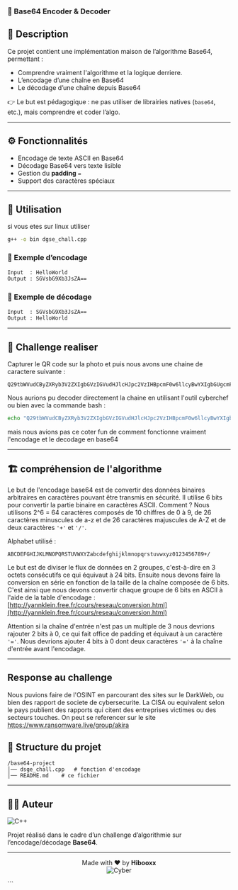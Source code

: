 ### 🔐 Base64 Encoder & Decoder

## 📖 Description
Ce projet contient une implémentation maison de l’algorithme Base64, permettant :
- Comprendre vraiment l'algorithme et la logique derriere.
- L’encodage d’une chaîne en Base64
- Le décodage d’une chaîne depuis Base64

👉 Le but est pédagogique : ne pas utiliser de librairies natives (`base64`, etc.), mais comprendre et coder l’algo.

---

## ⚙️ Fonctionnalités
- Encodage de texte ASCII en Base64
- Décodage Base64 vers texte lisible
- Gestion du **padding** `=`
- Support des caractères spéciaux

---

## 🚀 Utilisation
si vous etes sur linux utiliser 
```bash
g++ -o bin dgse_chall.cpp
```

### 🧩 Exemple d’encodage
```bash
Input  : HelloWorld
Output : SGVsbG9Xb3JsZA==
````

### 🧩 Exemple de décodage

```bash
Input  : SGVsbG9Xb3JsZA==
Output : HelloWorld
```

---

## 🧪 Challenge realiser

Capturer le QR code sur la photo et puis nous avons une chaine de caractere suivante :

```
Q29tbWVudCByZXRyb3V2ZXIgbGVzIGVudHJlcHJpc2VzIHBpcmF0w6llcyBwYXIgbGUgcmFuc29td2FyZSBBa2lyYSA/Vm91cyB0cm91dmV6IGxhIHF1ZXN0aW9uIGZhY2lsZSA/IFBvc3R1bGV6IHN1ciBjZXR0ZSBhbm5vbmNlIGV0IHZlbmV6IHRyYXZhaWxsZXIgYXZlYyBub3VzICE=
```
Nous aurions pu decoder directement la chaine en utilisant l'outil cyberchef ou bien avec la commande bash :
```bash
echo "Q29tbWVudCByZXRyb3V2ZXIgbGVzIGVudHJlcHJpc2VzIHBpcmF0w6llcyBwYXIgbGUgcmFuc29td2FyZSBBa2lyYSA/Vm91cyB0cm91dmV6IGxhIHF1ZXN0aW9uIGZhY2lsZSA/IFBvc3R1bGV6IHN1ciBjZXR0ZSBhbm5vbmNlIGV0IHZlbmV6IHRyYXZhaWxsZXIgYXZlYyBub3VzICE=" | base64 -d
```
mais nous avions pas ce coter fun de comment fonctionne vraiment l'encodage et le decodage en base64

---

## 🏗️ compréhension de l'algorithme


Le but de l'encodage base64 est de convertir des données binaires arbitraires en caractères pouvant être transmis en sécurité.
Il utilise 6 bits pour convertir la partie binaire en caractères ASCII.
Comment ?
Nous utilisons 2^6 = 64 caractères composés de 10 chiffres de 0 à 9, de 26 caractères minuscules de a-z et de 26 caractères majuscules de A-Z et de deux caractères `'+'` et `'/'`.

Alphabet utilisé :

```
ABCDEFGHIJKLMNOPQRSTUVWXYZabcdefghijklmnopqrstuvwxyz0123456789+/
```

Le but est de diviser le flux de données en 2 groupes, c'est-à-dire en 3 octets consécutifs ce qui équivaut à 24 bits.
Ensuite nous devons faire la conversion en série en fonction de la taille de la chaîne composée de 6 bits.
C'est ainsi que nous devons convertir chaque groupe de 6 bits en ASCII à l'aide de la table d'encodage : [http://yannklein.free.fr/cours/reseau/conversion.html](http://yannklein.free.fr/cours/reseau/conversion.html)

Attention si la chaîne d'entrée n'est pas un multiple de 3 nous devrions rajouter 2 bits à 0, ce qui fait office de padding et équivaut à un caractère `'='`.
Nous devrions ajouter 4 bits à 0 dont deux caractères `'='` à la chaîne d'entrée avant l'encodage.


---

## Response au challenge 

Nous puvions faire de l'OSINT en parcourant des sites sur le DarkWeb, ou bien des rapport de societe de cybersecurite.
La CISA ou equivalent selon le pays publient des rapports qui citent des entreprises victimes ou des secteurs touches.
On peut se referencer sur le site https://www.ransomware.live/group/akira


## 📂 Structure du projet

```
/base64-project
│── dsge_chall.cpp   # fonction d'encodage
│── README.md    # ce fichier
```

---

## 👨‍💻 Auteur

![C++](https://img.shields.io/badge/C++-17-blue?style=for-the-badge\&logo=c%2B%2B\&logoColor=white)

Projet réalisé dans le cadre d’un challenge d’algorithmie sur l’encodage/décodage **Base64**.

---

<p align="center">
  Made with ❤️ by <b>Hibooxx</b> <br>
  <img src="https://img.shields.io/badge/CyberSecurity-%F0%9F%92%8E-blueviolet?style=for-the-badge" alt="Cyber"/>
</p>
```
